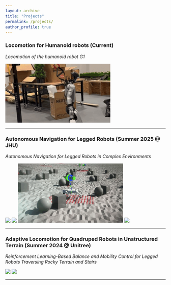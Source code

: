 ```yaml
---
layout: archive
title: "Projects"
permalink: /projects/
author_profile: true
---
```


### Locomotion for Humanoid robots (Current)
*Locomotion of the humanoid robot G1*

<img src="/images/human.gif" width="330">

---

### Autonomous Navigation for Legged Robots (Summer 2025 @ JHU)
*Autonomous Navigation for Legged Robots in Complex Environments*

  <img src="/images/jhu1.gif" width="330"> <img src="/images/jhu4.gif" width="330">
  <img src="/images/jhu3.gif" width="330"> <img src="/images/jhu5.gif" width="330">

---

### Adaptive Locomotion for Quadruped Robots in Unstructured Terrain (Summer 2024 @ Unitree)
*Reinforcement Learning-Based Balance and Mobility Control for Legged Robots Traversing Rocky Terrain and Stairs*

  <img src="/images/IROS2025.gif" width="330">  <img src="/images/IROS20251.gif" width="330">

---

